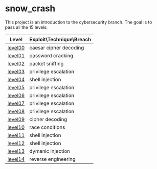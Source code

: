 # snow_crash

This project is an introduction to the cybersecurity branch.
The goal is to pass all the 15 levels:

| Level | Exploit\Technique\Breach |
| ----- | ------- |
| [level00](/level00/Resources/README.md) | caesar cipher decoding |
| [level01](/level01/Resources/README.md) | password cracking |
| [level02](/level02/Resources/README.md) | packet sniffing |
| [level03](/level03/Resources/README.md) | privilege escalation |
| [level04](/level04/Resources/README.md) | shell injection |
| [level05](/level05/Resources/README.md) | privilege escalation |
| [level06](/level06/Resources/README.md) | privilege escalation |
| [level07](/level07/Resources/README.md) | privilege escalation |
| [level08](/level08/Resources/README.md) | privilege escalation |
| [level09](/level09/Resources/README.md) | cipher decoding |
| [level10](/level10/Resources/README.md) | race conditions |
| [level11](/level11/Resources/README.md) | shell injection |
| [level12](/level12/Resources/README.md) | shell injection |
| [level13](/level13/Resources/README.md) | dymanic injection |
| [level14](/level14/Resources/README.md) | reverse engineering |



